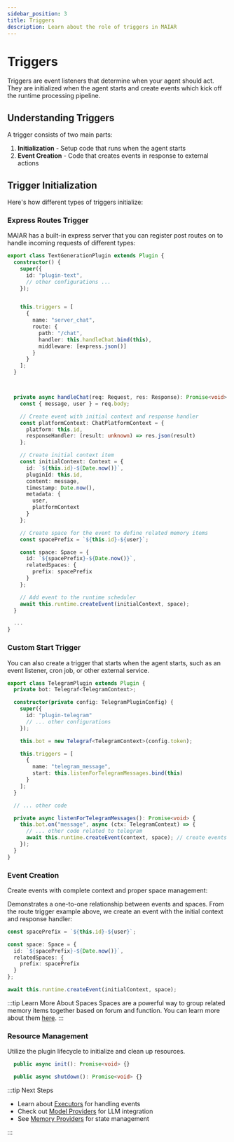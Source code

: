 ```yaml
---
sidebar_position: 3
title: Triggers
description: Learn about the role of triggers in MAIAR
---
```


# Triggers

Triggers are event listeners that determine when your agent should act. They are initialized when the agent starts and create events which kick off the runtime processing pipeline.

## Understanding Triggers

A trigger consists of two main parts:

1. **Initialization** - Setup code that runs when the agent starts
2. **Event Creation** - Code that creates events in response to external actions

## Trigger Initialization

Here's how different types of triggers initialize:

### Express Routes Trigger

MAIAR has a built-in express server that you can register post routes on to handle incoming requests of different types:

```typescript
export class TextGenerationPlugin extends Plugin {
  constructor() {
    super({
      id: "plugin-text",
      // other configurations ...
    });


    this.triggers = [
      {
        name: "server_chat",
        route: {
          path: "/chat",
          handler: this.handleChat.bind(this),
          middleware: [express.json()]
        }
      }
    ];
  }



  private async handleChat(req: Request, res: Response): Promise<void> {
    const { message, user } = req.body;

    // Create event with initial context and response handler
    const platformContext: ChatPlatformContext = {
      platform: this.id,
      responseHandler: (result: unknown) => res.json(result)
    };

    // Create initial context item
    const initialContext: Context = {
      id: `${this.id}-${Date.now()}`,
      pluginId: this.id,
      content: message,
      timestamp: Date.now(),
      metadata: {
        user,
        platformContext
      }
    };

    // Create space for the event to define related memory items
    const spacePrefix = `${this.id}-${user}`;

    const space: Space = {
      id: `${spacePrefix}-${Date.now()}`,
      relatedSpaces: {
        prefix: spacePrefix
      }
    };

    // Add event to the runtime scheduler
    await this.runtime.createEvent(initialContext, space);
  }

  ...
}
```

### Custom Start Trigger

You can also create a trigger that starts when the agent starts, such as an event listener, cron job, or other external service.

```typescript
export class TelegramPlugin extends Plugin {
  private bot: Telegraf<TelegramContext>;

  constructor(private config: TelegramPluginConfig) {
    super({
      id: "plugin-telegram"
      // ... other configurations
    });

    this.bot = new Telegraf<TelegramContext>(config.token);

    this.triggers = [
      {
        name: "telegram_message",
        start: this.listenForTelegramMessages.bind(this)
      }
    ];
  }

  // ... other code

  private async listenForTelegramMessages(): Promise<void> {
    this.bot.on("message", async (ctx: TelegramContext) => {
      // ... other code related to telegram
      await this.runtime.createEvent(context, space); // create events inside this trigger
    });
  }
}
```

### Event Creation

Create events with complete context and proper space management:

Demonstrates a one-to-one relationship between events and spaces. From the route trigger example above, we create an event with the initial context and response handler:

```typescript
const spacePrefix = `${this.id}-${user}`;

const space: Space = {
  id: `${spacePrefix}-${Date.now()}`,
  relatedSpaces: {
    prefix: spacePrefix
  }
};

await this.runtime.createEvent(initialContext, space);
```

:::tip Learn More About Spaces
Spaces are a powerful way to group related memory items together based on forum and function. You can learn more about them [here](/docs/core-utilities/spaces).
:::

### Resource Management

Utilize the plugin lifecycle to initialize and clean up resources.

```typescript
  public async init(): Promise<void> {}

  public async shutdown(): Promise<void> {}
```

:::tip Next Steps

- Learn about [Executors](/docs/building-plugins/executors/) for handling events
- Check out [Model Providers](/docs/model-providers/overview/) for LLM integration
- See [Memory Providers](/docs/memory-providers/overview/) for state management

:::
